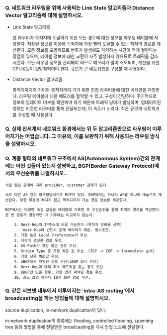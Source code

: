 ### Q. 네트워크 라우팅을 위해 사용되는 Link State 알고리즘과 Distance Vector 알고리즘에 대해 설명하시오.

- Link State 알고리즘

    한 라우터가 목적지에 도달하기 위한 모든 경로에 대한 정보를 라우팅 테이블에 저장한다. 저장된 정보를 이용해 목적지에 가장 빨리 도달할 수 있는 최적의 경로를 계산한다.
    모든 정보를 포함하므로 변화가 발생해도 파악하는 시간이 적게 걸린다는 장점이 있으며, 테이블 정보에 대한 교환이 자주 발생하지 않으므로 트래픽을 감소시킨다.
    모든 라우팅 정보를 관리해야 하므로 메모리가 많이 소모되며, 계산을 위한 CPU성능이 뒷받침되어야 한다.
    규모가 큰 네트워크를 구성할 때 사용된다.

- Distance Vector 알고리즘

    목적지까지의 거리와 목적지까지 가기 위한 인접 라우터들에 대한 벡터만을 저장한다.
    라우팅 테이블에 대한 메모리를 절약할 수 있고, 구성이 간단하다.
    주기적으로 정보의 업데이트 여부를 확인해야 하기 때문에 트래픽 낭비가 발생하며, 업데이트된 정보는 이웃한 라우터를 통해 전달되는데, 이 속도가 느리다.
    작은 규모의 네트워크를 구성할 때 사용된다.



### Q. 실제 전세계의 네트워크 환경에서는 위 두 알고리즘만으로 라우팅이 이루어지기는 어렵습니다. 그 이유와, 이를 보완하기 위해 사용되는 라우팅 방식을 설명하시오.




### Q. 계층 형태의 네트워크 구조에서 AS(Autonomous System)간의 관계에는 어떤 것들이 있는지 설명하고, BGP(Border Gateway Protocol)에서의 우선순위를 나열하시오..

    서로 필요 관계에 따라 provider, customer 관계가 된다.

    서로 다른 AS 간의 라우팅방식으로 BGP가 있다. BGP에서는 하나의 AS를 하나의 Hop으로 계산한다. 무한 루프에 빠지지 않고 목적지까지 가는 경로 정보를 제공한다. 

    BGP에서는 다양한 속성 값들을 테이블에 기록한 후 우선순위를 통해 최적의 경로를 계산한다. 한 번 경로가 결정되면 그 이후에는 비교하지 않는다.

        1. Next-Hop의 IP주소에 도달 가능한가.(목적지 방향을 선택)
            next-hop이 반드시 존재 해야하기 때문. 필수조건.
        2. 가장 높은 Local Preference가 우선.
        3. 자신이 생성한 경로 우선.
        4. AS-Path가 가장 짧은 경로 우선.
        5. Origin Type 중 가장 작은 값 우선. (IGP -> EGP -> Incomplete 순서)
        6. 가장 낮은 MED값 우선.
        7. eBGP에서 파악된 경로 우선(iBGP 보다 우선)
        8. Next-Hop에 대해 최소 메트릭을 갖는 경로 우선.
        9. eBGP만 있을 경우, 가장 먼저 파악된 경로 우선.
        10. 최소 값의 라우터 ID가 보낸 경로 우선.



### Q. 같은 서브넷 내부에서 이루어지는 'intra-AS routing'에서 broadcasting을 하는 방법들에 대해 설명하시오.

source duplication, in-network duplication이 있다.

in-network duplication의 종류에는 flooding, controlled flooding, spanning tree 등의 방법을 통해 전달받은 broadcasting을 다시 인접 노드에 전달한다.
